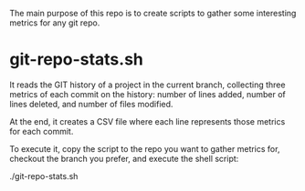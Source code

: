 The main purpose of this repo is to create scripts to gather some interesting metrics for any git repo.

# git-repo-stats.sh

It reads the GIT history of a project in the current branch, collecting three metrics of each commit on the history: number of lines added, number of lines deleted, and number of files modified.

At the end, it creates a CSV file where each line represents those metrics for each commit.

To execute it, copy the script to the repo you want to gather metrics for, checkout the branch you prefer, and execute the shell script:

./git-repo-stats.sh